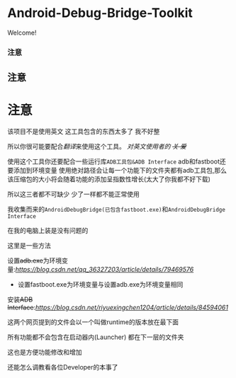 # Android-Debug-Bridge-Toolkit
Welcome!
### 注意
## 注意
# 注意
该项目不是使用英文  这工具包含的东西太多了 我不好整

所以你很可能要配合*翻译*来使用这个工具。 *对英文使用者的 ~~关 爱~~*

使用这个工具你还要配合一些运行库`ADB工具包&ADB Interface` adb和fastboot还要添加到环境变量 使用绝对路径会让每一个功能下的文件夹都有adb工具包,那么该压缩包的大小将会随着功能的添加呈指数性增长(太大了你我都不好下载)

所以这三者都不可缺少 少了一样都不能正常使用

我收集而来的`AndroidDebugBridge(已包含fastboot.exe)`和`AndroidDebugBridge Interface`

在我的电脑上装是没有问题的

这里是一些方法

设置~~adb.exe~~为环境变量:*https://blog.csdn.net/qq_36327203/article/details/79469576*

* 设置fastboot.exe为环境变量与设置adb.exe为环境变量相同

安装~~ADB Interface~~:*https://blog.csdn.net/riyuexingchen1204/article/details/84594061*

这两个网页提到的文件会以一个叫做runtime的版本放在最下面

所有功能都不会包含在启动器内(Launcher) 都在下一层的文件夹

这也是方便功能修改和增加

还能怎么调教看各位Developer的本事了
